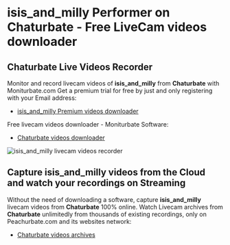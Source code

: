 # isis_and_milly Performer on Chaturbate - Free LiveCam videos downloader

## Chaturbate Live Videos Recorder

Monitor and record livecam videos of **isis_and_milly** from **Chaturbate** with Moniturbate.com
Get a premium trial for free by just and only registering with your Email address:
* [isis_and_milly Premium videos downloader](https://moniturbate.com/request-demo-licence-key.html)

Free livecam videos downloader - Moniturbate Software:
* [Chaturbate videos downloader](https://moniturbate.com/moniturbate-download-software.html)

![isis_and_milly livecam videos recorder](https://peachurnet.com/templates/moniturbate-software.png)


## Capture isis_and_milly videos from the Cloud and watch your recordings on Streaming

Without the need of downloading a software, capture **isis_and_milly** livecam videos from **Chaturbate** 100% online.
Watch Livecam archives from **Chaturbate** unlimitedly from thousands of existing recordings, only on Peachurbate.com and its websites network:
* [Chaturbate videos archives](https://peachurnet.com/)